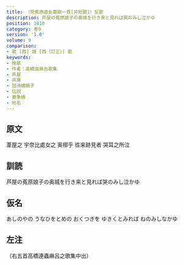 ```yaml
---
title: （見菟原處女墓歌一首[并短歌]）反歌
description: 芦屋の菟原娘子の奥城を行き来と見れば哭のみし泣かゆ
position: 1810
category: 巻9
version: '1.0'
volume: 9
comparison:
- 歌 [西] 謌 [西（訂正）] 歌
keywords:
- 挽歌
- 作者：高橋虫麻呂歌集
- 芦屋
- 兵庫
- 尫渧媿娘子
- 伝説
- 妻争媿
- 地名
---
```


## 原文

葦屋之 宇奈比處女之 奥槨乎 徃来跡見者 哭耳之所泣

## 訓読

芦屋の菟原娘子の奥城を行き来と見れば哭のみし泣かゆ

## 仮名

あしのやの うなひをとめの おくつきを ゆきくとみれば ねのみしなかゆ

## 左注

（右五首高橋連蟲麻呂之歌集中出）
